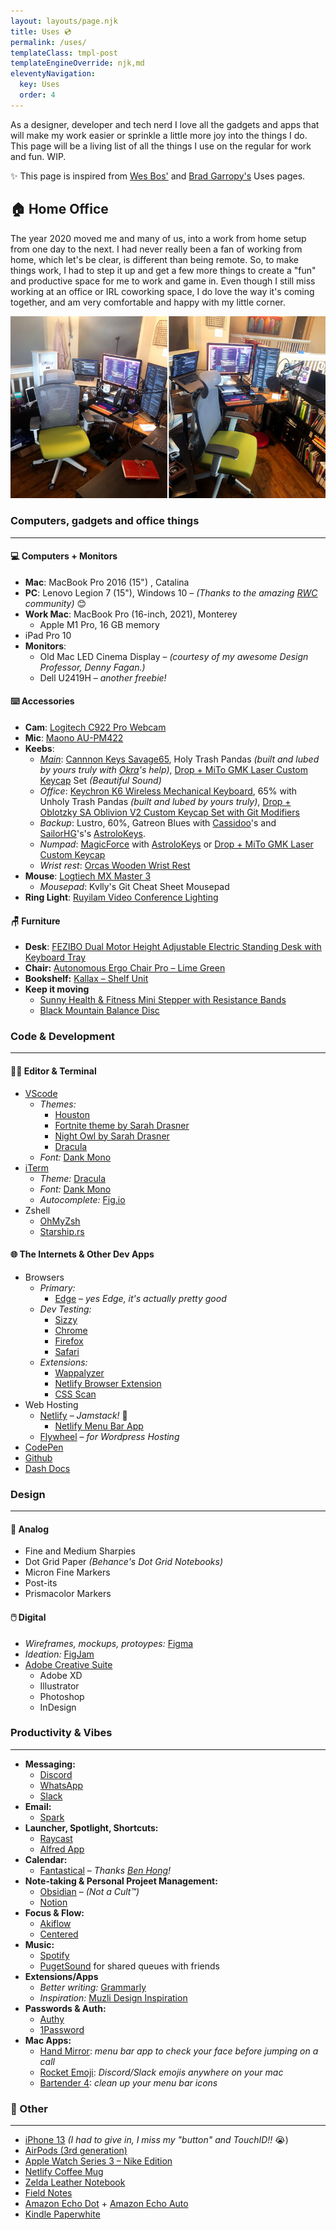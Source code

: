 ```yaml
---
layout: layouts/page.njk
title: Uses 💿
permalink: /uses/
templateClass: tmpl-post
templateEngineOverride: njk,md
eleventyNavigation:
  key: Uses
  order: 4
---
```


<div class="uses">
As a designer, developer and tech nerd I love all the gadgets and apps that will make my work easier or sprinkle a little more joy into the things I do. This page will be a living list of all the things I use on the regular for work and fun. WIP.

✨ This page is inspired from [Wes Bos'](https://wesbos.com/uses) and [Brad Garropy's](https://bradgarropy.com/uses/) Uses pages.

## 🏠 Home Office
The year 2020 moved me and many of us, into a work from home setup from one day to the next. I had never really been a fan of working from home, which let's be clear, is different than being remote. So, to make things work, I had to step it up and get a few more things to create a "fun" and productive space for me to work and game in. Even though I still miss working at an office or IRL coworking space, I do love the way it's coming together, and am very comfortable and happy with my little corner.

![Desk setup picture](/assets/img/new-office-space-2021-0712.jpg)


### Computers, gadgets and office things

---

#### 💻 Computers + Monitors
- **Mac**: MacBook Pro 2016 (15") , Catalina
- **PC**: Lenovo Legion 7 (15"), Windows 10 – *(Thanks to the amazing [RWC](https://patreon.com/cassidoo) community)* 😊
- **Work Mac**: MacBook Pro (16-inch, 2021), Monterey
    - Apple M1 Pro, 16 GB memory
- iPad Pro 10
-  **Monitors**:
    - Old Mac LED Cinema Display – *(courtesy of my awesome Design Professor, Denny Fagan.)*
    - Dell U2419H – *another freebie!*

#### ⌨️ Accessories
- **Cam**: [Logitech C922 Pro Webcam](https://www.logitech.com/en-us/products/webcams/c922-pro-stream-webcam.960-001087.html)
- **Mic**: [Maono AU-PM422](https://www.amazon.com/Microphone-Monitoring-MAONO-Professional-Podcasting/dp/B07Z4RHL2G/ref=pd_lpo_147_t_0/144-1367196-2369240?_encoding=UTF8&pd_rd_i=B07Z4RHL2G&pd_rd_r=7e8bfba3-1a36-437c-a056-72116f044628&pd_rd_w=47bWK&pd_rd_wg=bcIZg&pf_rd_p=fb1e266d-b690-4b4f-b71c-bd35e5395976&pf_rd_r=8RG6DS8DREAM0AHBDG0H&psc=1&refRID=8RG6DS8DREAM0AHBDG0H)
- **Keebs**:
    - *[Main](https://twitter.com/ximenavf92/status/1387224610077388800?s=20)*: [Cannnon Keys Savage65](https://cannonkeys.com/products/savage65), Holy Trash Pandas *(built and lubed by yours truly with [Okra](https://twitter.com/stephenmhouston)'s help)*, [Drop + MiTo GMK Laser Custom Keycap](https://drop.com/buy/drop-mito-gmk-laser-custom-keycap-set) Set *(Beautiful Sound)*
    - *Office*: [Keychron K6 Wireless Mechanical Keyboard](https://www.keychron.com/products/keychron-k6-wireless-mechanical-keyboard?variant=31441088315481), 65% with Unholy Trash Pandas *(built and lubed by yours truly)*, [Drop + Oblotzky SA Oblivion V2 Custom Keycap Set with Git Modifiers](https://drop.com/buy/drop-oblotzky-sa-oblivion-v2?utm_source=linkshare&referer=UUH8LG)
    - *Backup*: Lustro, 60%, Gatreon Blues with [Cassidoo](https://twitter.com/cassidoo)'s and [SailorHG](https://twitter.com/sailorhg)'s's [AstroloKeys](https://drop.com/buy/drop-dsa-astrolokeys-keycaps-by-sailorhg-and-cassidoo).
    - *Numpad*: [MagicForce](https://drop.com/buy/magicforce-21-key-mechanical-numpad-v2) with [AstroloKeys](https://drop.com/buy/drop-dsa-astrolokeys-keycaps-by-sailorhg-and-cassidoo) or [Drop + MiTo GMK Laser Custom Keycap](https://drop.com/buy/drop-mito-gmk-laser-custom-keycap-set)
    - *Wrist rest*: [Orcas Wooden Wrist Rest](https://drop.com/buy/orcas-wooden-wrist-rests)
- **Mouse**: [Logtiech MX Master 3](https://www.logitech.com/en-us/products/mice/mx-master-3.910-005620.html)
    - *Mousepad*: Kvlly's Git Cheat Sheet Mousepad
- **Ring Light**: [Ruyilam Video Conference Lighting](https://www.amazon.com/Computer-Ruyilam-Conference-Streaming-Recording/dp/B092DGR98D)

#### 🪑 Furniture
- **Desk**: [FEZIBO Dual Motor Height Adjustable Electric Standing Desk with Keyboard Tray](https://www.amazon.com/dp/B08B4KBST6/ref=sspa_dk_detail_0?psc=1&pd_rd_i=B08B4KBST6&pd_rd_w=DOhy6&pf_rd_p=4269e1a0-a218-4fbd-9748-1cd337d2f2a5&pd_rd_wg=CkeFG&pf_rd_r=Q4W0HJ4GHNSJJ5N8FWWP&pd_rd_r=330c1905-f670-4b23-9356-5197a620fb36&spLa=ZW5jcnlwdGVkUXVhbGlmaWVyPUEzTVFISlVKUERZUTNEJmVuY3J5cHRlZElkPUEwNjA1MTI4Mzc3Tk5YVDlZRTRRRCZlbmNyeXB0ZWRBZElkPUEwNjAxMDg5MlRPNVUxQ0FLSFpFMiZ3aWRnZXROYW1lPXNwX2RldGFpbCZhY3Rpb249Y2xpY2tSZWRpcmVjdCZkb05vdExvZ0NsaWNrPXRydWU=)
- **Chair:** [Autonomous Ergo Chair Pro – Lime Green](https://www.autonomous.ai/office-chairs/ergonomic-chair?option20=50)
- **Bookshelf:** [Kallax – Shelf Unit](https://www.ikea.com/us/en/p/kallax-shelf-unit-60294622/)
- **Keep it moving**
    - [Sunny Health & Fitness Mini Stepper with Resistance Bands](https://www.amazon.com/Sunny-Health-Fitness-Stepper-Resistance/dp/B0016BQFSS/ref=sxin_13_ac_d_pm?ac_md=1-0-VW5kZXIgJDYw-ac_d_pm&cv_ct_cx=sunny+stepper&dchild=1&gclid=CjwKCAjwoZWHBhBgEiwAiMN66R-iv_0x12kAIJFfuXl67iY39L6ttaElu69QEOHyjL1IgHnu4JdX3xoCmNgQAvD_BwE&hvadid=241928927893&hvdev=c&hvlocphy=9028097&hvnetw=g&hvqmt=e&hvrand=16633238518265406957&hvtargid=kwd-32051358099&hydadcr=24662_10400878&keywords=sunny+stepper&pd_rd_i=B0016BQFSS&pd_rd_r=5f05b27f-c572-4bf6-aa1f-e0fb1466099d&pd_rd_w=ahe4L&pd_rd_wg=1QPBp&pf_rd_p=fbf6011c-6632-49e8-9631-4e76f7f44920&pf_rd_r=7CJMQFCYNVATC8H4QAVE&psc=1&qid=1625666114&sr=1-1-22d05c05-1231-4126-b7c4-3e7a9c0027d0)
    - [Black Mountain Balance Disc](https://www.amazon.com/Black-Mountain-Balance-Stability-Disc/dp/B01N1V1MVC/ref=sr_1_5?dchild=1&gclid=CjwKCAjwoZWHBhBgEiwAiMN66XOWyCE4cPkP3TvkFuVf6qywQbV8TdCMmswE2tnNBDF4E5nArEY39hoCQaYQAvD_BwE&hvadid=256377302046&hvdev=c&hvlocphy=9028097&hvnetw=g&hvqmt=e&hvrand=6851557465301870884&hvtargid=kwd-438107316440&hydadcr=15189_9872126&keywords=black%2Bmountain%2Bbalance%2Bdisc&qid=1625666216&sr=8-5&th=1)

### Code & Development

---

#### 👩‍💻 Editor & Terminal
- [VScode](https://code.visualstudio.com/)
    - *Themes:*
        - [Houston](https://marketplace.visualstudio.com/items?itemName=astro-build.houston)
        - [Fortnite theme by Sarah Drasner](https://marketplace.visualstudio.com/items?itemName=sdras.fortnite-vscode-theme)
        - [Night Owl by Sarah Drasner](https://marketplace.visualstudio.com/items?itemName=sdras.night-owl)
        - [Dracula](https://draculatheme.com/)
    - *Font:* [Dank Mono](https://philpl.gumroad.com/l/dank-mono)
    <!-- - *Extensions:* -->
- [iTerm](https://iterm2.com/)
    - *Theme:* [Dracula](https://draculatheme.com/)
    - *Font:* [Dank Mono](https://philpl.gumroad.com/l/dank-mono)
    - *Autocomplete:* [Fig.io](https://fig.io/)
- Zshell
    - [OhMyZsh](https://ohmyz.sh/)
    - [Starship.rs](http://Starship.rs)
<!-- - Supporting Open Source by using the terminal
  - [Flossbank](https://flossbank.com/) -->

#### 🌐 The Internets & Other Dev Apps
- Browsers
    - *Primary:*
        - [Edge](https://www.microsoft.com/en-us/edge?r=1) – *yes Edge, it's actually pretty good*
    - *Dev Testing:*
        - [Sizzy](https://sizzy.co/)
        - [Chrome](https://www.google.com/chrome/)
        - [Firefox](https://www.mozilla.org/en-US/firefox/new/)
        - [Safari](https://www.apple.com/safari/)
    - *Extensions:*
        - [Wappalyzer](https://www.wappalyzer.com/)
        - [Netlify Browser Extension](https://github.com/netlify/netlify-browser-extension)
        - [CSS Scan](https://getcssscan.com/)
- Web Hosting
    - [Netlify](https://netlify.com/) – *Jamstack!* 🍓
        - [Netlify Menu Bar App](https://github.com/stefanjudis/netlify-menubar/)
    - [Flywheel](https://getflywheel.com/) – *for Wordpress Hosting*
- [CodePen](https://codepen.io/)
- [Github](https://github.com/ximenavf92)
- [Dash Docs](https://kapeli.com/dash)

### Design

---

#### 📐 Analog
- Fine and Medium Sharpies
- Dot Grid Paper *(Behance's Dot Grid Notebooks)*
- Micron Fine Markers
- Post-its
- Prismacolor Markers
#### 🖱️ Digital
- *Wireframes, mockups, protoypes:* [Figma](https://figma.com)
- *Ideation:* [FigJam](https://figma.com/figjam)
- [Adobe Creative Suite](https://www.adobe.com/creativecloud)
    - Adobe XD
    - Illustrator
    - Photoshop
    - InDesign

### Productivity & Vibes

---

- **Messaging:**
    - [Discord](https://discord.com)
    - [WhatsApp](https://whatsapp.com)
    - [Slack](https://slack.com)
- **Email:**
    - [Spark](https://sparkmailapp.com)
- **Launcher, Spotlight, Shortcuts:**
    - [Raycast](https://www.raycast.com/)
    - [Alfred App](https://alfredapp.com)
- **Calendar:**
    - [Fantastical](https://flexibits.com/fantastical) – *Thanks [Ben Hong](https://twitter.com/bencodezen)!*
- **Note-taking & Personal Projeet Management:**
    - [Obsidian](https://obsidian.md) – *(Not a Cult™️)*
    - [Notion](https://notion.so)
- **Focus & Flow:**
    - [Akiflow](https://akiflow.com/)
    - [Centered](https://www.centered.app/)
- **Music:**
    - [Spotify](https://www.spotify.com/)
    - [PugetSound](https://pugetsound.party/) for shared queues with friends
- **Extensions/Apps**
    - *Better writing:* [Grammarly](https://grammarly.com)
    <!-- - *Language Learning:* [Toucan - Learn a new language, browser extension](https://jointoucan.com/) -->
    - *Inspiration:* [Muzli Design Inspiration](https://muz.li/)
- **Passwords & Auth:**
    - [Authy](https://authy.com)
    - [1Password](https://1password.com)
- **Mac Apps:**
    - [Hand Mirror](https://handmirror.app/): *menu bar app to check your face before jumping on a call*
    - [Rocket Emoji](https://matthewpalmer.net/rocket/): *Discord/Slack emojis anywhere on your mac*
    - [Bartender 4](https://www.macbartender.com/): *clean up your menu bar icons*


### 📱 Other

---

- [iPhone 13](https://www.apple.com/iphone-13/) *(I had to give in, I miss my "button" and TouchID!!* 😭)
- [AirPods (3rd generation)](https://www.apple.com/airpods-3rd-generation/)
- [Apple Watch Series 3 – Nike Edition](https://www.apple.com/apple-watch-series-3/)
- [Netlify Coffee Mug](https://swag.netlify.com/)
- [Zelda Leather Notebook](https://www.amazon.com/Vintage-Leather-Notebook-journal-holder-Legend/dp/B01GPUOHO8/ref=asc_df_B01GPUOHO8/?tag=hyprod-20&linkCode=df0&hvadid=312123579962&hvpos=&hvnetw=g&hvrand=1166012193657949239&hvpone=&hvptwo=&hvqmt=&hvdev=c&hvdvcmdl=&hvlocint=&hvlocphy=9028099&hvtargid=pla-521984809329&psc=1&tag=&ref=&adgrpid=65834404201&hvpone=&hvptwo=&hvadid=312123579962&hvpos=&hvnetw=g&hvrand=1166012193657949239&hvqmt=&hvdev=c&hvdvcmdl=&hvlocint=&hvlocphy=9028099&hvtargid=pla-521984809329)
- [Field Notes](https://fieldnotesbrand.com/)
- [Amazon Echo Dot](https://www.amazon.com/Echo-Dot/dp/B07FZ8S74R) + [Amazon Echo Auto](https://www.amazon.com/Echo-Auto-Add-Alexa-your/dp/B07VTK654B)
- [Kindle Paperwhite](https://www.amazon.com/Amazon-Kindle-Paperwhite-6-Inch-4GB-eReader/dp/B00OQVZDJM)
<!-- - iPhone 7 *(holding on to my "button" and TouchID for as long as I can)* -->
</div>
